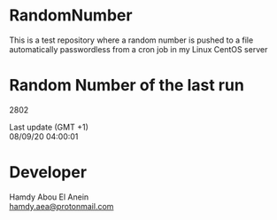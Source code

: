 # RandomNumber    
This is a test repository where a random number is pushed to a file automatically passwordless from a cron job in my Linux CentOS server    
# Random Number of the last run   
2802
      
Last update (GMT +1)    
08/09/20 04:00:01
# Developer    
Hamdy Abou El Anein   
hamdy.aea@protonmail.com
